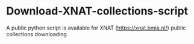 # Download-XNAT-collections-script
A public python script is available for XNAT (https://xnat.bmia.nl/) public collections downloading 
